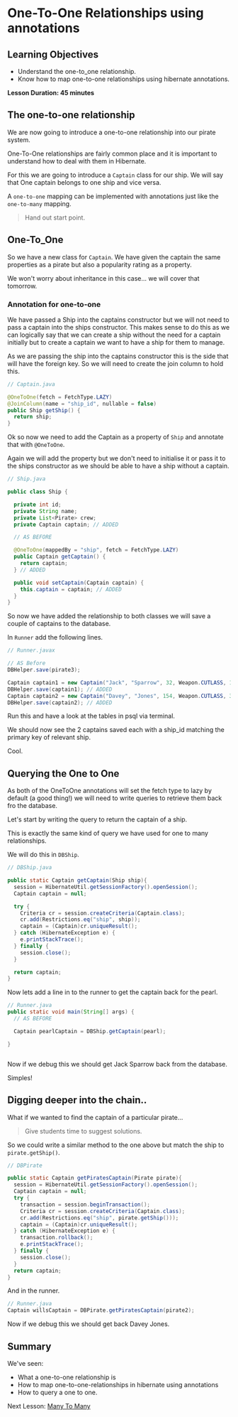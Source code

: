# One-To-One Relationships using annotations

## Learning Objectives

- Understand the one-to_one relationship.
- Know how to map one-to-one relationships using hibernate annotations.

**Lesson Duration: 45 minutes**

## The one-to-one relationship

We are now going to introduce a one-to-one relationship into our pirate system.

One-To-One relationships are fairly common place and it is important to understand how to deal with them in Hibernate.

For this we are going to introduce a `Captain` class for our ship.
We will say that One captain belongs to one ship and vice versa.

A `one-to-one` mapping can be implemented with annotations just like the `one-to-many` mapping.

> Hand out start point.

## One-To_One

So we have a new class for `Captain`. We have given the captain the same properties as a pirate but also a popularity rating as a property.

We won't worry about inheritance in this case... we will cover that tomorrow.

### Annotation for one-to-one

We have passed a Ship into the captains constructor but we will not need to pass a captain into the ships constructor. This makes sense to do this as we can logically say that we can create a ship without the need for a captain initially but to create a captain we want to have a ship for them to manage.


 As we are passing the ship into the captains constructor this is the side that will have the foreign key. So we will need to create the join column to hold this.


```java
// Captain.java

@OneToOne(fetch = FetchType.LAZY)
@JoinColumn(name = "ship_id", nullable = false)
public Ship getShip() {
  return ship;
}
```

Ok so now we need to add the Captain as a property of `Ship` and annotate that with `@OneToOne`.

Again we will add the property but we don't need to initialise it or pass it to the ships constructor as we should be able to have a ship without a captain.

```java
// Ship.java

public class Ship {

  private int id;
  private String name;
  private List<Pirate> crew;
  private Captain captain; // ADDED

  // AS BEFORE

  @OneToOne(mappedBy = "ship", fetch = FetchType.LAZY)
  public Captain getCaptain() {
    return captain;
  } // ADDED

  public void setCaptain(Captain captain) {
    this.captain = captain; // ADDED
  }
}
```

So now we have added the relationship to both classes we will save a couple of captains to the database.

In `Runner` add the following lines.

```java
// Runner.javax

// AS Before
DBHelper.save(pirate3);

Captain captain1 = new Captain("Jack", "Sparrow", 32, Weapon.CUTLASS, 100, pearl); // ADDED
DBHelper.save(captain1); // ADDED
Captain captain2 = new Captain("Davey", "Jones", 154, Weapon.CUTLASS, 39, dutchman); // ADDED
DBHelper.save(captain2); // ADDED

```

Run this and have a look at the tables in psql via terminal.

We should now see the 2 captains saved each with a ship_id matching the primary key of relevant ship.

Cool.

## Querying the One to One

As both of the OneToOne annotations will set the fetch type to lazy by default (a good thing!) we will need to write queries to retrieve them back fro the database.

Let's start by writing the query to return the captain of a ship.

This is exactly the same kind of query we have used for one to many relationships.  

We will do this in `DBShip`.


```java
// DBShip.java

public static Captain getCaptain(Ship ship){
  session = HibernateUtil.getSessionFactory().openSession();
  Captain captain = null;

  try {
    Criteria cr = session.createCriteria(Captain.class);
    cr.add(Restrictions.eq("ship", ship));
    captain = (Captain)cr.uniqueResult();
  } catch (HibernateException e) {
    e.printStackTrace();
  } finally {
    session.close();
  }

  return captain;
}

```

Now lets add a line in to the runner to get the captain back for the pearl.

```java
// Runner.java
public static void main(String[] args) {
  // AS BEFORE

  Captain pearlCaptain = DBShip.getCaptain(pearl);

}



```

Now if we debug this we should get Jack Sparrow back from the database.

Simples!

## Digging deeper into the chain..


What if we wanted to find the captain of a particular pirate...

> Give students time to suggest solutions.

So we could write a similar method to the one above but match the ship to `pirate.getShip()`.


```java
// DBPirate

public static Captain getPiratesCaptain(Pirate pirate){
  session = HibernateUtil.getSessionFactory().openSession();
  Captain captain = null;
  try {
    transaction = session.beginTransaction();
    Criteria cr = session.createCriteria(Captain.class);
    cr.add(Restrictions.eq("ship", pirate.getShip()));
    captain = (Captain)cr.uniqueResult();
  } catch (HibernateException e) {
    transaction.rollback();
    e.printStackTrace();
  } finally {
    session.close();
  }
  return captain;
}
```

And in the runner.

```java
// Runner.java
Captain willsCaptain = DBPirate.getPiratesCaptain(pirate2);
```
Now if we debug this we should get back Davey Jones.

## Summary

We've seen:
 - What a one-to-one relationship is
 - How to map one-to-one-relationships in hibernate using annotations
 - How to query a one to one.


Next Lesson: [Many To Many](../many_to_many/many_to_many.md)

